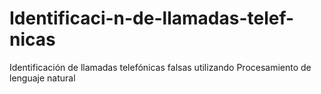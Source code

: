 # Identificaci-n-de-llamadas-telef-nicas
Identificación de llamadas telefónicas falsas utilizando Procesamiento de lenguaje natural
